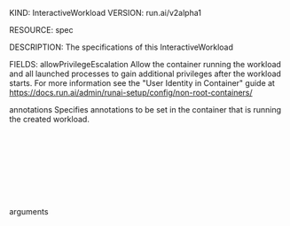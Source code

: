 KIND:     InteractiveWorkload
VERSION:  run.ai/v2alpha1

RESOURCE: spec <Object>

DESCRIPTION:
     The specifications of this InteractiveWorkload

FIELDS:
   allowPrivilegeEscalation	<Object>
     Allow the container running the workload and all launched processes to gain
     additional privileges after the workload starts. For more information see
     the "User Identity in Container" guide at
     https://docs.run.ai/admin/runai-setup/config/non-root-containers/

   annotations	<Object>
     Specifies annotations to be set in the container that is running the
     created workload.

   arguments	<Object>
     When set,contains the arguments sent along with the command. These override
     the entry point of the image in the created workload.

   baseWorkload	<string>
     Reference to an another workload. When set, this workload inherits its
     values from the base workload. Base workload can either reside on the same
     namespace of this workload (referred to as "user" template) or can reside
     in the runai namespace (referred to as a "global" template)

   capabilities	<Object>
     The capabilities field allows adding a set of unix capabilities to the
     container running the workload. Linux capabilities are distinct privileges
     traditionally associated with superuser which can be independently enabled
     and disabled. For more information see
     https://kubernetes.io/docs/tasks/configure-pod-container/security-context/#set-capabilities-for-a-container

   command	<Object>
     If set, overrides the image's entry point with the supplied command.

   cpu	<Object>
     Specifies CPU units to allocate for the created workload (0.5, 1, .etc).
     The workload will receive at least this amount of CPU. Note that the
     workload will not be scheduled unless the system can guarantee this amount
     of CPUs to the workload.

   cpuLimit	<Object>
     Specifies a limit on the number of CPUs consumed by the workload (0.5, 1,
     .etc). The system guarantees that this workload will not be able to consume
     more than this amount of CPUs.

   createHomeDir	<Object>
     Instructs the system to create a temporary home directory for the user
     within the container. Data stored in this directory will not be saved when
     the container exits. When the runAsUser flag is set to true, this flag will
     default to true as well.

   environment	<Object>
     Specifies environment variables to be set in the container running the
     created workload.

   exposedUrls	<Object>
     Specifies a set of exported url (e.g. ingress) from the container running
     the created workload.

   extendedResources	<Object>
     Specifies values for extended resources. Extended resources are third-party
     devices (such as high-performance NICs, FPGAs, or InfiniBand adapters) that
     you want to allocate to your Job. For more information see:
     https://kubernetes.io/docs/concepts/extend-kubernetes/compute-storage-net/device-plugins/

   gitSync	<Object>
     Specifies git repositories to mount into the container running the
     workload.

   gpu	<Object>
     Specifies the number on the number of GPUs to allocate for the created
     workload. The default is no allocated GPUs. The GPU value can be an integer
     or a fraction between 0 and 1.

   gpuLimit	<Object>
     Specifies a limit on the GPUs to allocate for this workload (1G, 20M,
     .etc). Intended to use for Opportunistic jobs (with the smart
     node-scheduler).

   gpuMemory	<Object>
     Specifies GPU memory to allocate for the created workload. The workload
     will receive this amount of memory. Note that the workload will not be
     scheduled unless the system can guarantee this amount of GPU memory to the
     workload.

   hostIpc	<Object>
     Specifies that the created workload will use the host's ipc namespace.

   hostNetwork	<Object>
     Specifies that the created workload will use the host's network stack
     inside its container. For more information see the Docker Run Reference at
     https://docs.docker.com/engine/reference/run/

   image	<Object>
     Specifies the image to use when creating the container running the
     workload.

   imagePullPolicy	<Object>
     Specifies the pull policy of the image when starting a container running
     the created workload. Options are: always, ifNotPresent, or never. For more
     information see: https://kubernetes.io/docs/concepts/containers/images

   ingressUrl	<Object>
     This field is for internal use only.

   jupyter	<Object>
     Indication if an interactive workload should run jupyter notebook

   labels	<Object>
     Specifies labels to be set in the container running the created workload.

   largeShm	<Object>
     Specifies a large /dev/shm device to mount into a container running the
     created workload. An shm is a shared file system mounted on RAM.

   memory	<Object>
     Specifies the amount of CPU memory to allocate for this workload (1G, 20M,
     .etc). The workload will receive at least this amount of memory. Note that
     the workload will not be scheduled unless the system can guarantee this
     amount of memory to the workload

   memoryLimit	<Object>
     Specifies a limit on the CPU memory to allocate for this workload (1G, 20M,
     .etc). The system guarantees that this workload will not be able to consume
     more than this amount of memory. The workload will receive an error when
     trying to allocate more memory than this limit.

   migProfile	<Object>
     Specifies the memory profile to be used for workload running on NVIDIA
     Multi-Instance GPU (MIG) technology.

   mountPropagation	<Object>
     Allows for sharing volumes mounted by a container to other containers in
     the same pod, or even to other pods on the same node. The volume mount will
     receive all subsequent mounts that are mounted to this volume or any of its
     subdirectories.

   mpi	<Object>
     This workload produces mpijob

   name	<Object>
     The specific name of the created resource. Either name of namePrefix should
     be provided, but not both.

   namePrefix	<Object>
     A prefix used for assigning a name to the created resource. Either name of
     namePrefix should be provided, but not both.

   nodePool	<Object>
     Specifies the NodePool name to be used to schedule this job on - DEPRECATED
     use NodePools instead

   nodePools	<Object>
     Specifies the list of node pools to use for scheduling the job, ordered by
     preference.

   nodeType	<Object>
     Specifies nodes (machines) or a group of nodes on which the workload will
     run. To use this feature, your Administrator will need to label nodes as
     explained in the Group Nodes guide at
     https://docs.run.ai/admin/researcher-setup/limit-to-node-group. This flag
     can be used in conjunction with Project-based affinity. In this case, the
     flag is used to refine the list of allowable node groups set in the
     Project. For more information see the Projects setup guide at
     https://docs.run.ai/admin/admin-ui-setup/project-setup.

   notebookToken	<Object>

   ports	<Object>
     Specifies a set of ports exposed from the container running the created
     workload. Used together with --service-type.

   preemptible	<Object>
     Specifies that the created workload will be preemptible. Interactive
     preemptible workloads can be scheduled above the guaranteed quota but may
     be reclaimed at any time.

   processes	<Object>
     Number of distributed training processes that will be allocated for the
     created mpijob.

   pvcs	<Object>
     Specifies persistent volume claims to mount into a container running the
     created workload.

   runAsGid	<Object>
     Specifies the Unix group id with which the container should run. Will be
     used only if runAsUser is set to true.

   runAsUid	<Object>
     Specifies the Unix user id with which the container running the created
     workload should run. Will be used only if runAsUser is set to true.

   runAsUser	<Object>
     Limits the container running the created workload to run in the context of
     a specific non-root user. The user id is provided by the runAsUid field.
     This would manifest itself in access to operating system resources, in the
     ownership of new folders created under shared directories, etc.
     Alternatively, if your cluster is connected to Run:ai via SAML, you can map
     the container to use the Linux UID/GID which is stored in the
     organization's directory. For more information see the User Identity guide
     at https://docs.run.ai/admin/runai-setup/config/non-root-containers/

   s3	<Object>
     Specifies S3 buckets to mount into the container running the workload

   serviceType	<Object>
     Specifies the default service exposure method for ports. The default shall
     be used for ports which do not specify service type. Options are:
     LoadBalancer, NodePort or ClusterIP. For more information see the External
     Access to Containers guide on
     https://docs.run.ai/admin/runai-setup/config/allow-external-access-to-containers/

   slotsPerWorker	<Object>
     Number of slots to allocate per worker in the created mpijob.

   stdin	<Object>
     Instructs the system to keep stdin open for the container(s) running the
     created workload, even if nothing is attached.

   supplementalGroups	<Object>
     ';' separated list of supplemental group IDs. Will be added to the security
     context of the container running the created workload.

   tensorboard	<Object>
     Indicates that this interactive workload should also run a TensorBoard
     dashboard

   tensorboardLogdir	<Object>
     The TensorBoard Logs directory

   tolerations	<Object>
     Toleration rules which apply to the pods running the workload. Toleration
     rules guide (but do not require) the system to which node each pod can be
     scheduled to or evicted from, based on matching between those rules and the
     set of taints defined for each Kubernetes node.

   tty	<Object>
     Instructs the system to allocate a pseudo-TTY for the created workload.

   usage	<string>
     The intended usage of this workload. possible values are "Template": this
     workload is used as the base for other workloads. "Submit": this workload
     is used for submitting a job and/or other Kubernetes resources.

   username	<Object>
     Display-only field describing the user who owns the workload. The data is
     not used for authentication or authorization purposes.

   volumes	<Object>
     Specifies volumes to mount into a container running the created workload.

   workingDir	<Object>
     Specifies a directory that will be used as the current directory when the
     container running the created workload starts.